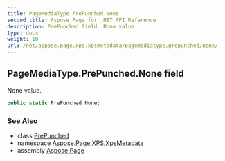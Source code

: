 ```yaml
---
title: PageMediaType.PrePunched.None
second_title: Aspose.Page for .NET API Reference
description: PrePunched field. None value
type: docs
weight: 10
url: /net/aspose.page.xps.xpsmetadata/pagemediatype.prepunched/none/
---
```

## PageMediaType.PrePunched.None field

None value.

```csharp
public static PrePunched None;
```

### See Also

* class [PrePunched](../)
* namespace [Aspose.Page.XPS.XpsMetadata](../../pagemediatype.prepunched/)
* assembly [Aspose.Page](../../../)


